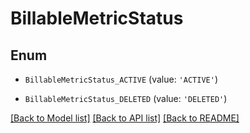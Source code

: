 # BillableMetricStatus


## Enum

* `BillableMetricStatus_ACTIVE` (value: `'ACTIVE'`)

* `BillableMetricStatus_DELETED` (value: `'DELETED'`)

[[Back to Model list]](../README.md#documentation-for-models) [[Back to API list]](../README.md#documentation-for-api-endpoints) [[Back to README]](../README.md)


